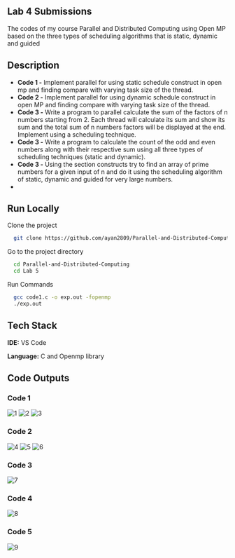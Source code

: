 ## Lab 4 Submissions

The codes of my course Parallel and Distributed Computing using Open MP based
on the three types of scheduling algorithms that is static, dynamic and guided


## Description

- **Code 1 -** Implement parallel for using static schedule construct in open mp and finding compare with varying task size of the thread.
- **Code 2 -** Implement parallel for using dynamic schedule construct in open MP and finding compare with varying task size of the thread.
- **Code 3 -** Write a program to parallel calculate the sum of the factors of n numbers starting from 2. Each thread will calculate its sum and show its sum and the total sum of n numbers factors will be displayed at the end. Implement using a scheduling technique.
- **Code 3 -** Write a program to calculate the count of the odd and even numbers along with their respective sum using all three types of scheduling techniques (static and dynamic). 
- **Code 3 -** Using the section constructs try to find an array of prime numbers for a given input of n and do it using the scheduling algorithm of static, dynamic and guided for very large numbers.
- 

## Run Locally

Clone the project

```bash
  git clone https://github.com/ayan2809/Parallel-and-Distributed-Computing
```

Go to the project directory

```bash
  cd Parallel-and-Distributed-Computing
  cd Lab 5
```

Run Commands

```bash
  gcc code1.c -o exp.out -fopenmp
  ./exp.out 
```

  
## Tech Stack

**IDE:** VS Code

**Language:** C and Openmp library

  
## Code Outputs

### Code 1
![1](https://user-images.githubusercontent.com/42286904/132041851-fe786958-61b3-4389-b28a-162a411fca1a.png)
![2](https://user-images.githubusercontent.com/42286904/132041864-a26b2511-b0ba-4b9d-b76b-9506bfb48c63.png)
![3](https://user-images.githubusercontent.com/42286904/132041872-f4774b43-ad30-4a0e-9bff-1fd7d241d0cb.png)

### Code 2
![4](https://user-images.githubusercontent.com/42286904/132041892-3632e572-ff97-471e-aab3-04c87e7d2ade.png)
![5](https://user-images.githubusercontent.com/42286904/132041900-63a76cf4-09b4-4587-91e2-0ad5a056cd0a.png)
![6](https://user-images.githubusercontent.com/42286904/132041910-cf5b883f-f531-458b-8b2c-31879af7aae4.png)

### Code 3
![7](https://user-images.githubusercontent.com/42286904/132041968-d2f562f5-9e7e-46c3-9fd9-a45326186511.png)

### Code 4
![8](https://user-images.githubusercontent.com/42286904/132041997-0148a35b-8c92-4dc6-8d71-172845f4eb32.png)

### Code 5
![9](https://user-images.githubusercontent.com/42286904/132042019-643a376a-624c-467c-ab93-35794d58e329.png)









